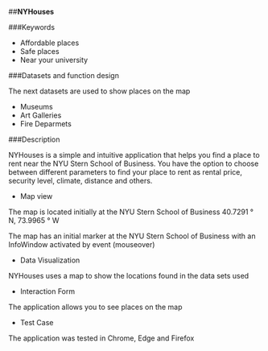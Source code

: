##**NYHouses**

###Keywords

* Affordable places
* Safe places
* Near your university

###Datasets and function design

The next datasets are used to show places on the map

* Museums
* Art Galleries
* Fire Deparmets

###Description

NYHouses is a simple and intuitive application that helps you find a place to rent near the NYU Stern School of Business. You have the option to choose between different parameters to find your place to rent as rental price, security level, climate, distance and others.

* Map view

The map is located initially at the NYU Stern School of Business 40.7291 ° N, 73.9965 ° W

The map has an initial marker at the NYU Stern School of Business with an InfoWindow activated by event (mouseover)

* Data Visualization

NYHouses uses a map to show the locations found in the data sets used

* Interaction Form

The application allows you to see places on the map

* Test Case

The application was tested in Chrome, Edge and Firefox
